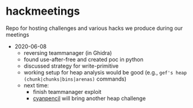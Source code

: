 # hackmeetings
Repo for hosting challenges and various hacks we produce during our meetings

* 2020-06-08
  * reversing teammanager (in Ghidra)
  * found use-after-free and created poc in python
  * discussed strategy for write-primitive
  * working setup for heap analysis would be good (e.g., `gef's heap (chunk|chunks|bins|arenas)` commands)
  * next time:
    * finish teammanager exploit
    * [cyanpencil](https://github.com/cyanpencil) will bring another heap challenge
